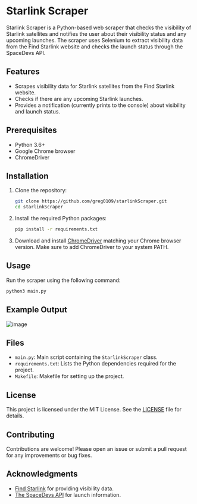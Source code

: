 # Starlink Scraper

Starlink Scraper is a Python-based web scraper that checks the visibility of Starlink satellites and notifies the user about their visibility status and any upcoming launches. The scraper uses Selenium to extract visibility data from the Find Starlink website and checks the launch status through the SpaceDevs API.

## Features

- Scrapes visibility data for Starlink satellites from the Find Starlink website.
- Checks if there are any upcoming Starlink launches.
- Provides a notification (currently prints to the console) about visibility and launch status.

## Prerequisites

- Python 3.6+
- Google Chrome browser
- ChromeDriver

## Installation

1. Clone the repository:
   ```sh
   git clone https://github.com/greg0109/starlinkScraper.git
   cd starlinkScraper
   ```

2. Install the required Python packages:
   ```sh
   pip install -r requirements.txt
   ```

3. Download and install [ChromeDriver](https://sites.google.com/a/chromium.org/chromedriver/downloads) matching your Chrome browser version. Make sure to add ChromeDriver to your system PATH.

## Usage

Run the scraper using the following command:
```sh
python3 main.py
```

## Example Output

![image](https://github.com/Greg0109/StarlinkScraper/assets/9938142/505d4de8-f781-4cba-8db5-ad8ae3ebd313)

## Files

- `main.py`: Main script containing the `StarlinkScraper` class.
- `requirements.txt`: Lists the Python dependencies required for the project.
- `Makefile`: Makefile for setting up the project.

## License

This project is licensed under the MIT License. See the [LICENSE](LICENSE) file for details.

## Contributing

Contributions are welcome! Please open an issue or submit a pull request for any improvements or bug fixes.

## Acknowledgments

- [Find Starlink](https://findstarlink.com) for providing visibility data.
- [The SpaceDevs API](https://thespacedevs.com) for launch information.
